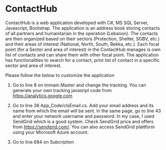 # ContactHub
ContactHub is a web application developed with C#, MS SQL Server, Javascript, Bootstrap.
The application is an address book storing contacts of all partners and humanitarian in the operation (Lebanon).
The contacts are then organized based on their sectors (Protection, Shelter, SGBV, etc.) and their areas of interest (National, North, South, Bekka, etc.).
Each focal point (for a Sector and area of interest) in the ContactHub manages is own list of contacts and can share them with other focal point.
The application has functionalities to search for a contact, print list of contact in a specific sector and area of interest.

Please follow the below to customize the application
1. Go to line 8 on immain.Master and change the tracking. You can generate your own tracking javasript code from https://analytics.google.com

2. Go to line 36 App_Code/clsEmail.cs. Add your email address and its name from which the email will be sent. In the same page, go to line 43 and enter your network username and password. In my case, I used SendGrid which is a good system. Check SendGrid price and offers from https://sendgrid.com/. You can also access SendGrid plattform using your Microsoft Azure account.

3. Go to line 684 on Subcription
